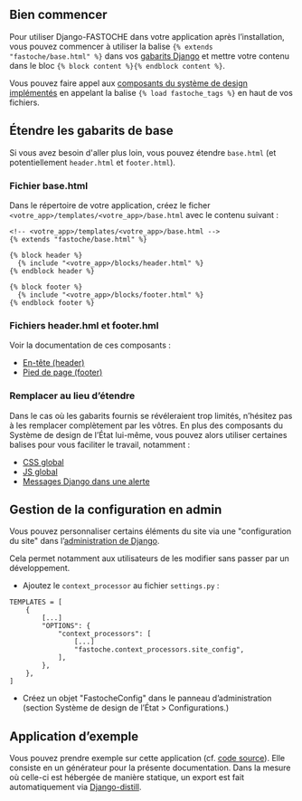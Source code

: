## Bien commencer

Pour utiliser Django-FASTOCHE dans votre application après l’installation, vous pouvez commencer à utiliser la balise `{% extends "fastoche/base.html" %}` dans vos [gabarits Django](https://docs.djangoproject.com/fr/5.0/topics/templates/) et mettre votre contenu dans le bloc `{% block content %}{% endblock content %}`.

Vous pouvez faire appel aux [composants du système de design implémentés](/django-fastoche/components/) en appelant la balise `{% load fastoche_tags %}` en haut de vos fichiers.


## Étendre les gabarits de base
Si vous avez besoin d'aller plus loin, vous pouvez étendre `base.html` (et potentiellement `header.html` et `footer.html`).

### Fichier base.html
Dans le répertoire de votre application, créez le ficher `<votre_app>/templates/<votre_app>/base.html` avec le contenu suivant :

```{.django}
<!-- <votre_app>/templates/<votre_app>/base.html -->
{% extends "fastoche/base.html" %}

{% block header %}
  {% include "<votre_app>/blocks/header.html" %}
{% endblock header %}

{% block footer %}
  {% include "<votre_app>/blocks/footer.html" %}
{% endblock footer %}
```

### Fichiers header.hml et footer.hml

Voir la documentation de ces composants :

- [En-tête (header)](/django-fastoche/components/header/)
- [Pied de page (footer)](/django-fastoche/components/footer/)

### Remplacer au lieu d’étendre

Dans le cas où les gabarits fournis se révéleraient trop limités, n’hésitez pas à les remplacer complètement par les vôtres. En plus des composants du Système de design de l’État lui-même, vous pouvez alors utiliser certaines balises pour vous faciliter le travail, notamment :

- [CSS global](/django-fastoche/components/css/)
- [JS global](/django-fastoche/components/js/)
- [Messages Django dans une alerte](/django-fastoche/components/django_messages/)


## Gestion de la configuration en admin

Vous pouvez personnaliser certains éléments du site via une "configuration du site" dans l’[administration de Django](https://docs.djangoproject.com/fr/5.0/ref/contrib/admin/).

Cela permet notamment aux utilisateurs de les modifier sans passer par un développement.

- Ajoutez le `context_processor` au fichier `settings.py` :

```{ .python }
TEMPLATES = [
    {
        [...]
        "OPTIONS": {
            "context_processors": [
                [...]
                "fastoche.context_processors.site_config",
            ],
        },
    },
]
```

- Créez un objet "FastocheConfig" dans le panneau d’administration (section Système de design de l’État > Configurations.)

## Application d’exemple
Vous pouvez prendre exemple sur cette application (cf. [code source](https://github.com/numerique-gouv/django-fastoche/tree/main/example_fastoche)). Elle consiste en un générateur pour la présente documentation. Dans la mesure où celle-ci est hébergée de manière statique, un export est fait automatiquement via <a href="https://github.com/meeb/django-distill">Django-distill</a>.

